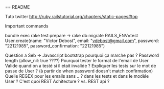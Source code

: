 == README

Tuto twitter http://ruby.railstutorial.org/chapters/static-pages#top

Important commands

bundle exec rake test:prepare -> rake db:migrate RAILS_ENV=test
User.create(name: "Victor Debost", email: "vdebost@gmail.com", password: "22121985", password_confirmation: "22121985")



Question a Seb ->
Javascript bootstrap pourquoi ça marche pas ?
Password length (allow_nil: true ????)
Pourquoi tester le format de l'email de User Valide quand on a testé si il etait invalide ?
Expliquer les tests sur le mot de passe de User ? (à partir de when password doesn't match confirmation)
Quelle REGEX pour les emails sans .. ? dans les tests et dans le modèle User ?
C'est quoi REST Achitecture ? vs. REST api ?

